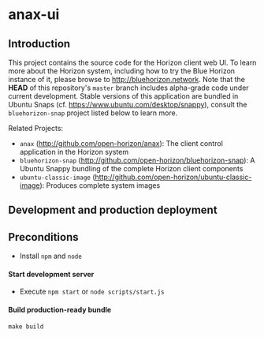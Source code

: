 # anax-ui

## Introduction

This project contains the source code for the Horizon client web UI. To learn more about the Horizon system, including how to try the Blue Horizon instance of it, please browse to http://bluehorizon.network. Note that the **HEAD** of this repository's `master` branch includes alpha-grade code under current development. Stable versions of this application are bundled in Ubuntu Snaps (cf. https://www.ubuntu.com/desktop/snappy), consult the `bluehorizon-snap` project listed below to learn more.

Related Projects:

* `anax` (http://github.com/open-horizon/anax): The client control application in the Horizon system
* `bluehorizon-snap` (http://github.com/open-horizon/bluehorizon-snap): A Ubuntu Snappy bundling of the complete Horizon client components
* `ubuntu-classic-image` (http://github.com/open-horizon/ubuntu-classic-image): Produces complete system images

## Development and production deployment

## Preconditions

* Install `npm` and `node`

#### Start development server

* Execute `npm start` or `node scripts/start.js`

#### Build production-ready bundle

    make build
